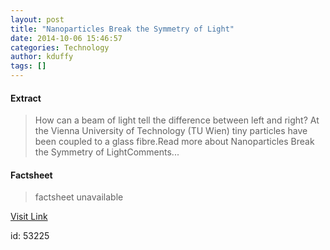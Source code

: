 ```yaml
---
layout: post
title: "Nanoparticles Break the Symmetry of Light"
date: 2014-10-06 15:46:57
categories: Technology
author: kduffy
tags: []
---
```



#### Extract
>How can a beam of light tell the difference between left and right? At the Vienna University of Technology (TU Wien) tiny particles have been coupled to a glass fibre.Read more about Nanoparticles Break the Symmetry of LightComments...

#### Factsheet
>factsheet unavailable

[Visit Link](http://www.pddnet.com/news/2014/10/nanoparticles-break-symmetry-light)

id:   53225


